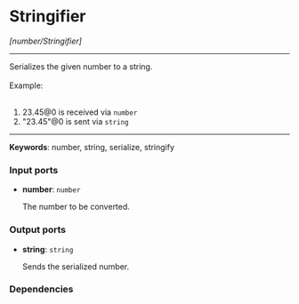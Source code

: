 # Stringifier

_[number/Stringifier]_

---

Serializes the given number to a string.<br>
<br>
Example:<br>
<br>
1. 23.45@0 is received via `number`<br>
2. "23.45"@0 is sent via `string`<br>

---

__Keywords__: number, string, serialize, stringify

### Input ports

* __number__: ` number `


    The number to be converted.<br>

### Output ports

* __string__: ` string `


    Sends the serialized number.<br>

### Dependencies




